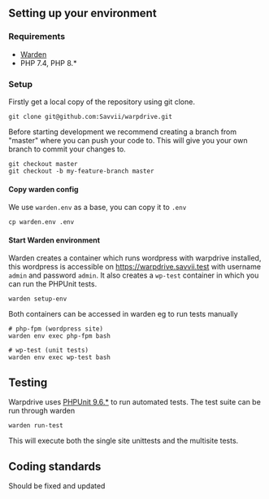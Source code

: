 ## Setting up your environment

### Requirements

 * [Warden](https://warden.dev) 
 * PHP 7.4, PHP 8.*

### Setup

Firstly get a local copy of the repository using git clone.

    git clone git@github.com:Savvii/warpdrive.git

Before starting development we recommend creating a branch from "master" where you can push your code to.
This will give you your own branch to commit your changes to.

    git checkout master
    git checkout -b my-feature-branch master

#### Copy warden config
We use `warden.env` as a base, you can copy it to `.env`

    cp warden.env .env

#### Start Warden environment
Warden creates a container which runs wordpress with warpdrive installed, this wordpress is accessible on https://warpdrive.savvii.test with username `admin` and password `admin`.
It also creates a `wp-test` container in which you can run the PHPUnit tests.

    warden setup-env

Both containers can be accessed in warden eg to run tests manually 

    # php-fpm (wordpress site)
    warden env exec php-fpm bash 

    # wp-test (unit tests)
    warden env exec wp-test bash

## Testing

Warpdrive uses [PHPUnit 9.6.*](https://phpunit.de/) to run automated tests. The test suite can be run through warden

    warden run-test

This will execute both the single site unittests and the multisite tests.

## Coding standards

Should be fixed and updated 
